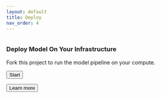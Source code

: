```yaml
---
layout: default
title: Deploy
nav_order: 4
---
```


<link href="https://unpkg.com/@primer/css/dist/primer.css" rel="stylesheet" />

<div class="blankslate">
  <img src="https://ghicons.github.com/assets/images/light/Actions.png" alt="" class="mb-3" />
  <h3 class="mb-1">Deploy Model On Your Infrastructure</h3>
  <p>Fork this project to run the model pipeline on your compute.</p>
  <button class="btn btn-primary my-3" type="button">Start</button>
  <p><button class="btn-link" type="button">Learn more</button></p>
</div>